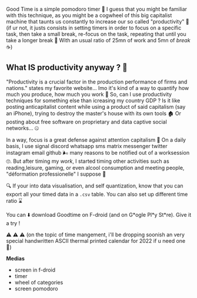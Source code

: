 Good Time is a simple pomodoro timer 🍅
I guess that you might be familiar with this technique, as you might be a cogwheel of this big capitalist machine that taunts us constantly to increase our so called "productivity" 🤸 (if ur not, it justs consists in setting timers in order to focus on a specific task, then take a small break, re-focus on the task, repeating that until you take a longer break 😤 With an usual ratio of 25mn of work and 5mn of *break* ☕)

## What IS productivity anyway ? 🤔
"Productivity is a crucial factor in the production performance of firms and nations." states my favorite website... Imo it's kind of a way to quantify how much you produce, how much you work 💪
So, can I use productivity techniques for something else than icreasing my country GDP ? Is it like posting anticapitalist content while using a product of said capitalism (say an iPhone), trying to destroy the master's house with its own tools 🏚️ Or posting about free software on proprietary and data captive social networks... 🤐

In a way, focus is a great defense against attention capitalism 👀 On a daily basis, I use signal discord whatsapp sms matrix messenger twitter instagram email github 🌬️ many reasons to be notified out of a worksession 🙄. But after timing my *work*, I started timing other activities such as reading,leisure, gaming, or even alcool consumption and meeting people, "déformation professionelle" I suppose 🤷

🔍 If your into data visualisation, and self quantization, know that you can export all your timed data in a `.csv` table. You can also set up different time ratio ⌛

You can ⬇️ download Goodtime on F-droid (and on G\*ogle Pl\*y St\*re). Give it a try !


⚠️ ⚠️ ⚠️
(on the topic of time mangement, i'll be dropping soonish an very special handwritten ASCII thermal printed calendar for 2022 if u need one 📆)

**Medias**

* screen in f-droid
* timer 
* wheel of categories
* screen pomodoro

